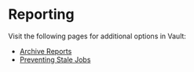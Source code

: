# Reporting

Visit the following pages for additional options in Vault:

* [Archive Reports](https://knowledgebase.autorabit.com/product-guides/vault/vault-features/reporting/archive-reports)
* [Preventing Stale Jobs](https://knowledgebase.autorabit.com/product-guides/vault/vault-features/reporting/stale-jobs)

